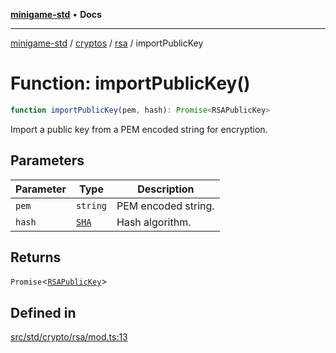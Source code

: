[**minigame-std**](../../../../../README.md) • **Docs**

***

[minigame-std](../../../../../README.md) / [cryptos](../../../README.md) / [rsa](../README.md) / importPublicKey

# Function: importPublicKey()

```ts
function importPublicKey(pem, hash): Promise<RSAPublicKey>
```

Import a public key from a PEM encoded string for encryption.

## Parameters

| Parameter | Type | Description |
| ------ | ------ | ------ |
| `pem` | `string` | PEM encoded string. |
| `hash` | [`SHA`](../../../type-aliases/SHA.md) | Hash algorithm. |

## Returns

`Promise`\<[`RSAPublicKey`](../../../interfaces/RSAPublicKey.md)\>

## Defined in

[src/std/crypto/rsa/mod.ts:13](https://github.com/JiangJie/minigame-std/blob/d842b492eda479274cfeb38a06f4c4255b5493bc/src/std/crypto/rsa/mod.ts#L13)
